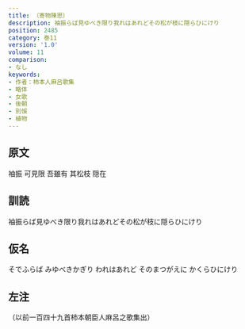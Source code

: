 ```yaml
---
title: （寄物陳思）
description: 袖振らば見ゆべき限り我れはあれどその松が枝に隠らひにけり
position: 2485
category: 巻11
version: '1.0'
volume: 11
comparison:
- なし
keywords:
- 作者：柿本人麻呂歌集
- 略体
- 女歌
- 後朝
- 別悞
- 植物
---
```


## 原文

袖振 可見限 吾雖有 其松枝 隠在

## 訓読

袖振らば見ゆべき限り我れはあれどその松が枝に隠らひにけり

## 仮名

そでふらば みゆべきかぎり われはあれど そのまつがえに かくらひにけり

## 左注

（以前一百四十九首柿本朝臣人麻呂之歌集出）
